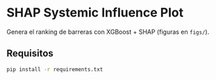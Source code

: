 # SHAP Systemic Influence Plot

Genera el ranking de barreras con XGBoost + SHAP (figuras en `figs/`).

## Requisitos
```bash
pip install -r requirements.txt
